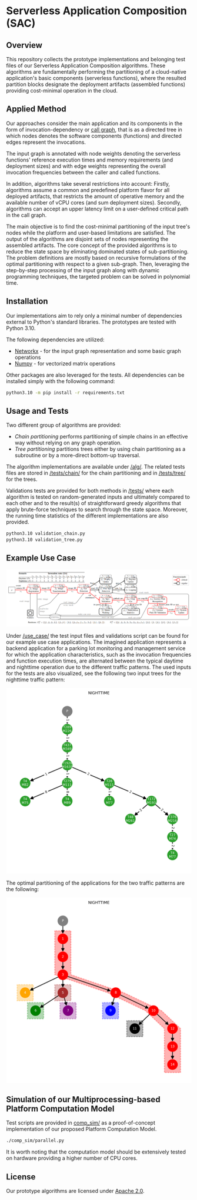 # Serverless Application Composition (SAC)


## Overview

This repository collects the prototype implementations and belonging test files of our Serverless Application Composition algorithms.
These algorithms are fundamentally performing the partitioning of a cloud-native application's basic components (serverless functions),
where the resulted partition blocks designate the deployment artifacts (assembled functions) providing cost-minimal operation in the cloud.


## Applied Method

Our approaches consider the main application and its components in the form of invocation-dependency or [call graph](https://en.wikipedia.org/wiki/Call_graph), that is as a directed tree in which nodes denotes the software components (functions) and directed edges represent the
invocations.

The input graph is annotated with node weights denoting the serverless functions' reference execution times and memory requirements 
(and deployment sizes) and with edge weights representing the overall invocation frequencies between the caller and called functions.

In addition, algorithms take several restrictions into account:
Firstly, algorithms assume a common and predefined platform flavor for all deployed artifacts, that restricts the amount of operative memory
and the available number of vCPU cores (and sum deployment sizes).
Secondly, algorithms can accept an upper latency limit on a user-defined critical path in the call graph.

The main objective is to find the cost-minimal partitioning of the input tree's nodes while the platform and user-based limitations are satisfied.
The output of the algorithms are disjoint sets of nodes representing the assembled artifacts.
The core concept of the provided algorithms is to reduce the state space by eliminating dominated states of sub-partitioning.
The problem definitions are mostly based on recursive formulations of the optimal partitioning with respect to a given sub-graph.
Then, leveraging the step-by-step processing of the input graph along with dynamic programming techniques, the targeted problem can be
solved in polynomial time.


## Installation

Our implementations aim to rely only a minimal number of dependencies external to Python's standard libraries.
The prototypes are tested with Python 3.10.

The following dependencies are utilized:

*  [Networkx](https://networkx.org/) - for the input graph representation and some basic graph operations 
*  [Numpy](https://numpy.org/) - for vectorized matrix operations

Other packages are also leveraged for the tests.
All dependencies can be installed simply with the following command:

```sh
python3.10 -m pip install -r requirements.txt
```


## Usage and Tests

Two different group of algorithms are provided:
*  _Chain partitioning_ performs partitioning of simple chains in an effective way without relying on any graph operation.
*  _Tree partitioning_ partitions trees either by using chain partitioning as a subroutine or by a more-direct bottom-up traversal.

The algorithm implementations are available under [/alg/](alg).
The related tests files are stored in [/tests/chain/](tests/chain/) for the chain partitioning and in [/tests/tree/](tests/tree/)
for the trees.

Validations tests are provided for both methods in [/tests/](tests/) where each algorithm is tested on random-generated inputs and 
ultimately compared to each other and to the result(s) of straightforward greedy algorithms that apply brute-force techniques to 
search through the state space.
Moreover, the running time statistics of the different implementations are also provided.

```sh
python3.10 validation_chain.py
python3.10 validation_tree.py
```


## Example Use Case

![use case arch](use_case/ext/use_case_arch.png)

Under [/use_case/](use_case/) the test input files and validations script can be found for our example use case applications.
The imagined application represents a backend application for a parking lot monitoring and management service for which the application
characteristics, such as the invocation frequencies and function execution times, are alternated between the typical daytime and 
nighttime operation due to the different traffic patterns.
The used inputs for the tests are also visualized, see the following two input trees for the nighttime traffic pattern:

![use case graph nighttime](use_case/ext/nighttime.png)

The optimal partitioning of the applications for the two traffic patterns are the following:

![opt partition nighttime](use_case/ext/nighttime_opt_part.png)



## Simulation of our Multiprocessing-based Platform Computation Model

Test scripts are provided in [comp_sim/](comp_sim/) as a proof-of-concept implementation of our proposed Platform Computation Model.

```sh
./comp_sim/parallel.py
```

It is worth noting that the computation model should be extensively tested on hardware providing a higher number of CPU cores. 



## License

Our prototype algorithms are licensed under [Apache 2.0](LICENSE).
